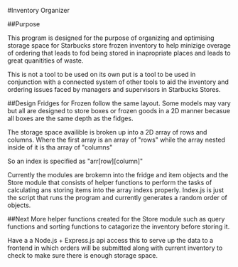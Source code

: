 #Inventory Organizer

##Purpose

This program is designed for the purpose of organizing and optimising storage space 
for Starbucks store frozen inventory to help minizige overage of ordering that leads
to fod being stored in inapropriate places and leads to great quanitities of waste.

This is not a tool to be used on its own put is a tool to be used in conjunction with 
a connected system of other tools to aid the inventory and ordering issues faced by managers
and supervisors in Starbucks Stores.

##Design
Fridges for Frozen follow the same layout. Some models may vary but all are designed to store 
boxes or frozen goods in a 2D manner becasue all boxes are the same depth as the fidges. 

The storage space availible is broken up into a 2D array of rows and columns. Where the 
first array is an array of "rows" while the array nested inside of it is tha array of "columns"

So an index is specified as "arr[row][column]"

Currently the modules are brokemn into the fridge and item objects and the Store module that consists
of helper functions to perform the tasks of calculating ans storing items into 
the array indexs properly. Index.js is just the script that runs the program and currently
generates a random order of objects.

##Next
More helper functions created for the Store module such as query functions and sorting functions to 
catagorize the inventory before storing it.

Have a a Node.js + Express.js api access this to serve up the data to a frontend in which orders will be 
submitted along with current inventory to check to make sure there is enough storage space.